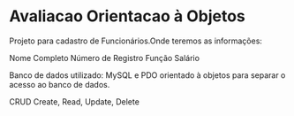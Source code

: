 # Avaliacao Orientacao à Objetos

Projeto para cadastro de Funcionários.Onde teremos as informações:

Nome Completo
Número de Registro
Função
Salário

Banco de dados utilizado:
MySQL e PDO orientado à objetos para separar o acesso ao banco de dados.

CRUD
Create, Read, Update, Delete
